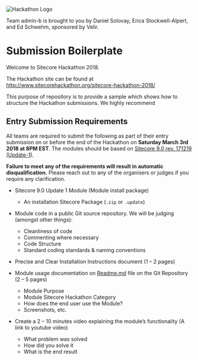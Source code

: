 ![Hackathon Logo](documentation/images/hackathon.png?raw=true "Hackathon Logo")

Team admin-b is brought to you by Daniel Solovay, Erica Stockwell-Alpert, and Ed Schwehm, sponsored by Velir. 

# Submission Boilerplate

Welcome to Sitecore Hackathon 2018.

The Hackathon site can be found at http://www.sitecorehackathon.org/sitecore-hackathon-2018/

This purpose of repository is to provide a sample which shows how to structure the Hackathon submissions. We highly recommend


## Entry Submission Requirements 

All teams are required to submit the following as part of their entry submission on or before the end of the Hackathon on **Saturday March 3rd 2018 at 8PM EST**. The modules should be based on [Sitecore 9.0 rev. 171219 (Update-1)](https://dev.sitecore.net/Downloads/Sitecore_Experience_Platform/90/Sitecore_Experience_Platform_90_Update1.aspx).

**Failure to meet any of the requirements will result in automatic disqualification.** Please reach out to any of the organisers or judges if you require any clarification.

- Sitecore 9.0 Update 1 Module (Module install package)
   - An installation Sitecore Package (`.zip` or `.update`)

- Module code in a public Git source repository. We will be judging (amongst other things):
  - Cleanliness of code
  - Commenting where necessary
  - Code Structure
  - Standard coding standards & naming conventions

- Precise and Clear Installation Instructions document (1 – 2 pages)
- Module usage documentation on [Readme.md](documentation) file on the Git Repository (2 – 5 pages)
  - Module Purpose
  - Module Sitecore Hackathon Category
  - How does the end user use the Module?
  - Screenshots, etc.

- Create a 2 – 10 minutes video explaining the module’s functionality (A link to youtube video)

  - What problem was solved
  - How did you solve it
  - What is the end result

